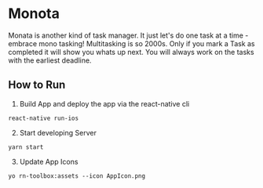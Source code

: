 # Monota
Monata is another kind of task manager. It just let's do one task at a time - embrace mono tasking!
Multitasking is so 2000s.
Only if you mark a Task as completed it will show you whats up next.
You will always work on the tasks with the earliest deadline.

## How to Run

1. Build App and deploy the app via the react-native cli
```
react-native run-ios
```  

2. Start developing Server
```
yarn start
```

3. Update App Icons
```
yo rn-toolbox:assets --icon AppIcon.png 
```
